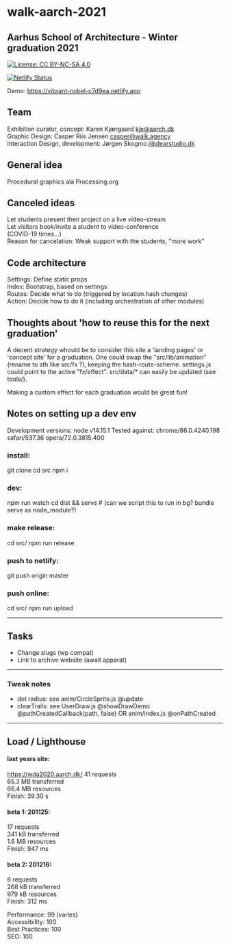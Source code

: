 # walk-aarch-2021

## Aarhus School of Architecture - Winter graduation 2021

[![License: CC BY-NC-SA 4.0](https://img.shields.io/badge/License-CC%20BY--NC--SA%204.0-lightgrey.svg)](https://creativecommons.org/licenses/by-nc-sa/4.0/)

[![Netlify Status](https://api.netlify.com/api/v1/badges/36622290-ab7c-4011-a494-660cef836fa5/deploy-status)](https://app.netlify.com/sites/vibrant-nobel-c7d9ea/deploys)

Demo: <a href="https://vibrant-nobel-c7d9ea.netlify.app/">
	https://vibrant-nobel-c7d9ea.netlify.app
</a>

## Team
Exhibition curator, concept: Karen Kjærgaard <kje@aarch.dk>  
Graphic Design: Casper Riis Jensen <casper@walk.agency>  
Interaction Design, development: Jørgen Skogmo <j@dearstudio.dk>  


## General idea

Procedural graphics ala Processing.org  

## Canceled ideas
Let students present their project on a live video-stream  
Let visitors book/invite a student to video-conference  
(COVID-19 times...)  
Reason for cancelation: Weak support with the students, "more work"


## Code architecture 
Settings: Define static props  
Index:  Bootstrap, based on settings  
Routes: Decide what to do (triggered by location.hash changes)  
Action: Decide how to do it (including orchestration of other modules)  


## Thoughts about 'how to reuse this for the next graduation'
A decent strategy whould be to consider this site a 'landing pages' or 'concept site'
for a graduation.
One could swap the "src/lib/animation" (rename to sth like src/fx ?),
keeping the hash-route-scheme.
settings.js could point to the active "fx/effect".
src/data/* can easily be updated (see tools/).  

Making a custom effect for each graduation would be great fun!


## Notes on setting up a dev env

Development versions: node v14.15.1
Tested against: chrome/86.0.4240.198 safari/537.36 opera/72.0.3815.400

### install:
git clone
cd src
npm i

### dev:
npm run watch
cd dist && serve # (can we script this to run in bg? bundle serve as node_module?)

### make release:
cd src/
npm run release

### push to netlify:
git push origin master

### push online:
cd src/
npm run upload


---

## Tasks

- Change slugs (wp compat)
- Link to archive website (await apparat)

---

### Tweak notes

- dot radius: see anim/CircleSprite.js @update
- clearTrails: see UserDraw.js @showDrawDemo @pathCreatedCallback(path, false) OR anim/index.js @onPathCreated

---


## Load / Lighthouse 

#### last years site:
https://wda2020.aarch.dk/
41 requests  
65.3 MB transferred  
66.4 MB resources  
Finish: 39.30 s  


#### beta 1: 201125:
17 requests  
341 kB transferred  
1.6 MB resources  
Finish: 947 ms  

#### beta 2: 201216:
6 requests  
268 kB transferred  
979 kB resources  
Finish: 312 ms  

Performance: 99 (varies)  
Accessibility: 100  
Best Practices: 100  
SEO: 100  